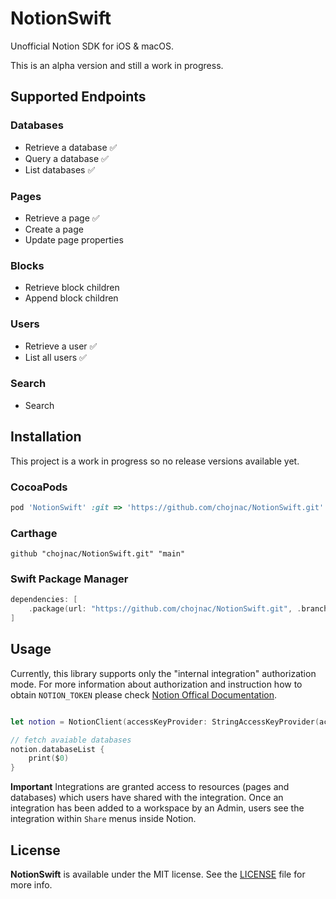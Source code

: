 # NotionSwift

Unofficial Notion SDK for iOS & macOS. 

This is an alpha version and still a work in progress.

## Supported Endpoints

### Databases
 * Retrieve a database ✅
 * Query a database ✅
 * List databases ✅
 
### Pages
* Retrieve a page ✅
* Create a page
* Update page properties

### Blocks 
* Retrieve block children
* Append block children

### Users
* Retrieve a user ✅
* List all users ✅

### Search 
* Search 


## Installation

This project is a work in progress so no release versions available yet.

### CocoaPods

```ruby
pod 'NotionSwift' :git => 'https://github.com/chojnac/NotionSwift.git'
```
### Carthage

```
github "chojnac/NotionSwift.git" "main"
```

### Swift Package Manager

```swift
dependencies: [
    .package(url: "https://github.com/chojnac/NotionSwift.git", .branch("main"))
]
```

## Usage

Currently, this library supports only the "internal integration" authorization mode. For more information about authorization and 
instruction how to obtain `NOTION_TOKEN` please check [Notion Offical Documentation](https://developers.notion.com/docs/authorization).

```swift

let notion = NotionClient(accessKeyProvider: StringAccessKeyProvider(accessKey: "{NOTION_TOKEN}"))

// fetch avaiable databases
notion.databaseList {
    print($0)
}
```

**Important**
Integrations are granted access to resources (pages and databases) which users have shared with the integration. Once an integration has been added to a workspace by an Admin, users see the integration within `Share` menus inside Notion.

## License

**NotionSwift** is available under the MIT license. See the [LICENSE](https://github.com/chojnac/NotionSwift/blob/master/LICENSE) file for more info.
